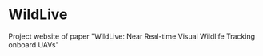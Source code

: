 # WildLive
Project website of paper "WildLive: Near Real-time Visual Wildlife Tracking onboard UAVs"

